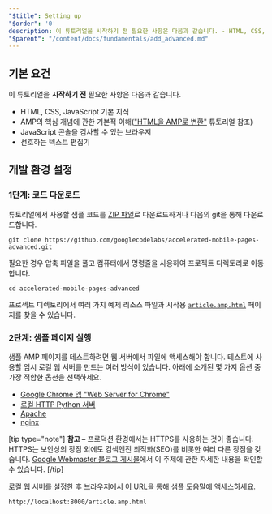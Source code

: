```yaml
---
"$title": Setting up
"$order": '0'
description: 이 튜토리얼을 시작하기 전 필요한 사항은 다음과 같습니다. - HTML, CSS, JavaScript 기본 지식. - AMP의 핵심 개념에 관한 기본적 이해...
"$parent": "/content/docs/fundamentals/add_advanced.md"
---
```


## 기본 요건

이 튜토리얼을 **시작하기 전** 필요한 사항은 다음과 같습니다.

- HTML, CSS, JavaScript 기본 지식
- AMP의 핵심 개념에 관한 기본적 이해(["HTML을 AMP로 변환"](../../../../documentation/guides-and-tutorials/start/converting/index.md) 튜토리얼 참조)
- JavaScript 콘솔을 검사할 수 있는 브라우저
- 선호하는 텍스트 편집기

## 개발 환경 설정

### 1단계: 코드 다운로드

튜토리얼에서 사용할 샘플 코드를 [ZIP 파일](https://github.com/googlecodelabs/accelerated-mobile-pages-advanced/archive/master.zip)로 다운로드하거나 다음의 git을 통해 다운로드합니다.

```shell
git clone https://github.com/googlecodelabs/accelerated-mobile-pages-advanced.git
```

필요한 경우 압축 파일을 풀고 컴퓨터에서 명령줄을 사용하여 프로젝트 디렉토리로 이동합니다.

```shell
cd accelerated-mobile-pages-advanced
```

프로젝트 디렉토리에서 여러 가지 예제 리소스 파일과 시작용 [`article.amp.html`](https://github.com/googlecodelabs/accelerated-mobile-pages-advanced/blob/master/article.amp.html) 페이지를 찾을 수 있습니다.

### 2단계: 샘플 페이지 실행

샘플 AMP 페이지를 테스트하려면 웹 서버에서 파일에 액세스해야 합니다. 테스트에 사용할 임시 로컬 웹 서버를 만드는 여러 방식이 있습니다. 아래에 소개된 몇 가지 옵션 중 가장 적합한 옵션을 선택하세요.

- [Google Chrome 앱 "Web Server for Chrome"](https://chrome.google.com/webstore/detail/web-server-for-chrome/ofhbbkphhbklhfoeikjpcbhemlocgigb)
- [로컬 HTTP Python 서버](https://developer.mozilla.org/en-US/docs/Learn/Common_questions/set_up_a_local_testing_server#Running_a_simple_local_HTTP_server)
- [Apache](https://httpd.apache.org/docs/2.4/getting-started.html)
- [nginx](http://nginx.org/)

[tip type="note"] <strong>참고 –</strong> 프로덕션 환경에서는 HTTPS를 사용하는 것이 좋습니다. HTTPS는 보안상의 장점 외에도 검색엔진 최적화(SEO)를 비롯한 여러 다른 장점을 갖습니다. [Google Webmaster 블로그 게시물](https://webmasters.googleblog.com/2014/08/https-as-ranking-signal.html)에서 이 주제에 관한 자세한 내용을 확인할 수 있습니다. [/tip]

로컬 웹 서버를 설정한 후 브라우저에서 [이 URL](http://localhost:8000/article.amp.html)을 통해 샘플 도움말에 액세스하세요.

```text
http://localhost:8000/article.amp.html
```
